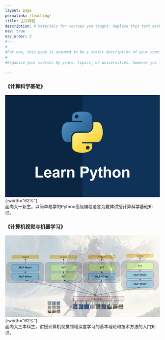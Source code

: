 ```yaml
---
layout: page
permalink: /teaching/
title: 主讲课程
description: # Materials for courses you taught. Replace this text with your description.
nav: true
nav_order: 3
#---
#
#For now, this page is assumed to be a static description of your courses. You can convert it to a collection similar to `_projects/` so #that you can have a dedicated page for each course.
#
#Organize your courses by years, topics, or universities, however you like!

---
```

### 《计算科学基础》

![python](../assets/img/teaching/python.jpg){:width="62%"}  
面向大一新生，以简单易学的Python高级编程语言为载体讲授计算科学基础知识。

### 《计算机视觉与机器学习》

![pr](../assets/img/teaching/CVML.jpg){:width="62%"}  
面向大三本科生，讲授计算机视觉领域深度学习的基本理论和技术方法的入门知识。
